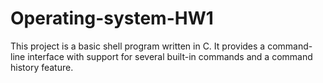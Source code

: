 # Operating-system-HW1
This project is a basic shell program written in C. It provides a command-line interface with support for several built-in commands and a command history feature.
